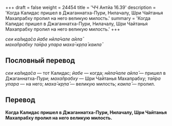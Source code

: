+++
draft = false
weight = 24454
title = 'ЧЧ Антйа 16.39'
description = 'Когда Калидас пришел в Джаганнатха-Пури, Нилачалу, Шри Чайтанья Махапрабху пролил на него великую милость.'
summary = 'Когда Калидас пришел в Джаганнатха-Пури, Нилачалу, Шри Чайтанья Махапрабху пролил на него великую милость.'
+++

_сеи ка̄лида̄са йабе нӣла̄чале а̄ила̄  
маха̄прабху та̄н̇ра упара маха̄-кр̣па̄ каила̄_

## Пословный перевод

_сеи_ _ка̄лида̄са_ — тот Калидас; _йабе_ — когда; _нӣла̄чале_ _а̄ила̄_ — пришел в Джаганнатха-Пури; _маха̄прабху_ — Шри Чайтанья Махапрабху; _та̄н̇ра_ _упара_ — на него; _маха̄_\-_кр̣па̄_ — великую милость; _каила̄_ — пролил.

## Перевод

**Когда Калидас пришел в Джаганнатха-Пури, Нилачалу, Шри Чайтанья Махапрабху пролил на него великую милость.**
